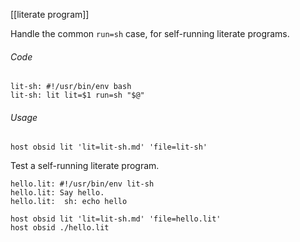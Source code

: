 [[literate program]]

Handle the common `run=sh` case, for self-running literate programs.

###### Code

	lit-sh: #!/usr/bin/env bash
	lit-sh: lit lit=$1 run=sh "$@"

###### Usage

	host obsid lit 'lit=lit-sh.md' 'file=lit-sh'

Test a self-running literate program.

	hello.lit: #!/usr/bin/env lit-sh
	hello.lit: Say hello.
	hello.lit: 	sh: echo hello

	host obsid lit 'lit=lit-sh.md' 'file=hello.lit'
	host obsid ./hello.lit
